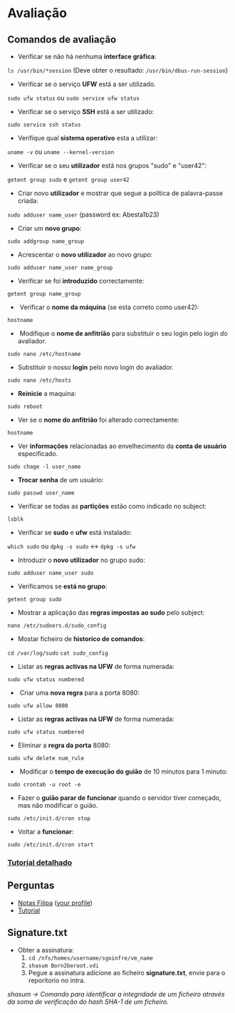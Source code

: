 # Avaliação


## Comandos de avaliação
- Verificar se não há nenhuma **interface gráfica**:

`ls /usr/bin/*session` (Deve obter o resultado: `/usr/bin/dbus-run-session`)
- Verificar se o serviço **UFW** está a ser utilizado.

`sudo ufw status` ou `sudo service ufw status`
- Verificar se o serviço **SSH** está a ser utilizado:

`sudo service ssh status`
- Verifique qual **sistema operativo** esta a utilizar:

`uname -v` ou `uname --kernel-version`
- Verificar se o seu **utilizador** está nos grupos "sudo" e "user42":

`getent group sudo` e `getent group user42`
- Criar novo **utilizador** e mostrar que segue a política de palavra-passe criada:

`sudo adduser name_user` (password ex: Abesta1b23)
- Criar um **novo grupo**:

`sudo addgroup name_group`
- Acrescentar o **novo utilizador** ao novo grupo:

`sudo adduser name_user name_group`
- Verificar se foi **introduzido** correctamente:

`getent group name_group`
-  Verificar o **nome da máquina** (se esta correto como user42):

`hostname`
-  Modifique o **nome de anfitrião** para substituir o seu login pelo login do avaliador.

`sudo nano /etc/hostname` 
- Substituir o nosso **login** pelo novo login do avaliador.

`sudo nano /etc/hosts`
- **Reinicie** a maquina: 

`sudo reboot`
- Ver se o **nome do anfitrião** foi alterado correctamente:

`hostname`
- Ver **informações** relacionadas ao envelhecimento da **conta de usuário** especificado.

`sudo chage -l user_name`
- **Trocar senha** de um usuário:

`sudo passwd user_name`
- Verificar se todas as **partições**  estão como indicado no subject:

`lsblk`
- Verificar se **sudo** e **ufw** está instalado:

`which sudo` ou `dpkg -s sudo`  <->  `dpkg -s ufw`
- Introduzir o **novo utilizador** no grupo sudo:

`sudo adduser name_user sudo`
- Verificamos se **está no grupo**:

`getent group sudo`
- Mostrar a aplicação das **regras impostas ao sudo** pelo subject:

`nano /etc/sudoers.d/sudo_config`
- Mostar ficheiro de **historico de comandos**:

`cd /var/log/sudo`
`cat sudo_config`
- Listar as **regras activas na UFW** de forma numerada:

`sudo ufw status numbered`
-  Criar uma **nova regra** para a porta 8080:

`sudo ufw allow 8080`
- Listar as **regras activas na UFW** de forma numerada:

`sudo ufw status numbered`
- Eliminar a **regra da porta** 8080:

`sudo ufw delete num_rule`
-  Modificar o **tempo de execução do guião** de 10 minutos para 1 minuto:

`sudo crontab -u root -e`
- Fazer o **guião parar de funcionar** quando o servidor tiver começado, mas não modificar o guião.

`sudo /etc/init.d/cron stop`
- Voltar a **funcionar**:

`sudo /etc/init.d/cron start`

### [Tutorial detalhado](https://github.com/gemartin99/Born2beroot-Tutorial/blob/main/README_POR.md#9-2-comandos-de-avalia%C3%A7%C3%A3o-%EF%B8%8F)
## Perguntas
- [Notas Filipa](./112_notas_filipa.pdf) ([your profile](https://profile.intra.42.fr/users/aalves-r))
- [Tutorial](https://github.com/gemartin99/Born2beroot-Tutorial/blob/main/README_POR.md#9-1-respostas-de-avalia%C3%A7%C3%A3o-)

## Signature.txt
- Obter a assinatura: 
  1. `cd /nfs/homes/username/sgoinfre/vm_name`
  2. `shasum Born2beroot.vdi`
  3. Pegue a assinatura adicione ao ficheiro **signature.txt**, envie para o reporitorio no intra.

*shasum -> Comando para identificar a integridade de um ficheiro através da soma de verificação do hash SHA-1 de um ficheiro.*